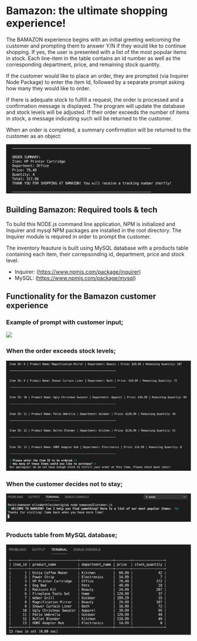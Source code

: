 # Bamazon: the ultimate shopping experience! 

The BAMAZON experience begins with an initial greeting welcoming the customer and prompting them to answer Y/N if they would like to continue shopping. If yes, the user is presented with a list of the most popular items in stock. Each line-item in the table contains an id number as well as the corresponding department, price, and remaining stock quantity.

If the customer would like to place an order, they are prompted (via Inquirer Node Package) to enter the item Id, followed by a separate prompt asking how many they would like to order.

If there is adequate stock to fulfill a request, the order is processed and a confirmation message is displayed. The program will update the database and stock levels will be adjusted. If their order exceeds the number of items in stock, a message indicating such will be returned to the customer.

When an order is completed, a summary confirmation will be returned to the customer as an object:

![](images/customer-receipt.png)

## Building Bamazon: Required tools & tech 

To build this NODE.js command line application, NPM is initialized and Inquirer and mysql NPM packages are installed in the root directory. The Inquirer module is required in order to prompt the customer.

The inventory feauture is built using MySQL database with a products table containing each item, their correpsonding id, department, price and stock level.

- Inquirer: (https://www.npmjs.com/package/inquirer)
- MySQL: (https://www.npmjs.com/package/mysql)

## Functionality for the Bamazon customer experience 

### Example of prompt with customer input; 

![](images/bam_best_sweater.gif)

### When the order exceeds stock levels; 

![](images/no-stock.png)

### When the customer decides not to stay;

![](images/not-staying.png)

### Products table from MySQL database;

![](images/MySQL_db_table.png)